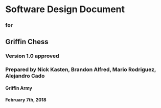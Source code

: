 # Software Design Document
### for
## Griffin Chess
### Version 1.0 approved
### Prepared by Nick Kasten, Brandon Alfred, Mario Rodriguez, Alejandro Cado
#### Griffin Army
#### February 7th, 2018
